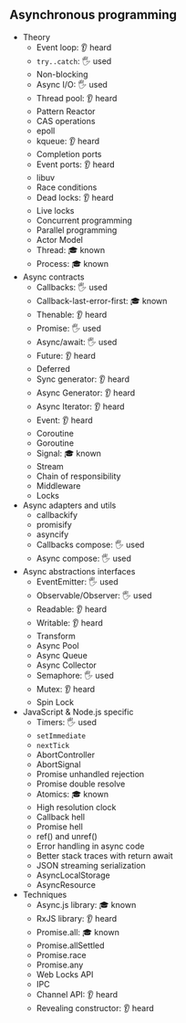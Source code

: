 ## Asynchronous programming

- Theory
  - Event loop: 👂 heard
  - `try..catch`: 🖐️ used
  - Non-blocking
  - Async I/O: 🖐️ used
  - Thread pool: 👂 heard
  - Pattern Reactor
  - CAS operations
  - epoll
  - kqueue: 👂 heard
  - Completion ports
  - Event ports: 👂 heard
  - libuv
  - Race conditions
  - Dead locks: 👂 heard
  - Live locks
  - Concurrent programming
  - Parallel programming
  - Actor Model
  - Thread: 🎓 known
  - Process: 🎓 known
- Async contracts
  - Callbacks: 🖐️ used
  - Callback-last-error-first: 🎓 known
  - Thenable: 👂 heard
  - Promise: 🖐️ used
  - Async/await: 🖐️ used
  - Future: 👂 heard
  - Deferred
  - Sync generator: 👂 heard
  - Async Generator: 👂 heard
  - Async Iterator: 👂 heard
  - Event: 👂 heard
  - Coroutine
  - Goroutine
  - Signal: 🎓 known
  - Stream
  - Chain of responsibility
  - Middleware
  - Locks
- Async adapters and utils
  - callbackify
  - promisify
  - asyncify
  - Callbacks compose: 🖐️ used
  - Async compose: 🖐️ used
- Async abstractions interfaces
  - EventEmitter: 🖐️ used
  - Observable/Observer: 🖐️ used
  - Readable: 👂 heard
  - Writable: 👂 heard
  - Transform
  - Async Pool
  - Async Queue
  - Async Collector
  - Semaphore: 🖐️ used
  - Mutex: 👂 heard
  - Spin Lock
- JavaScript & Node.js specific
  - Timers: 🖐️ used
  - `setImmediate`
  - `nextTick`
  - AbortController
  - AbortSignal
  - Promise unhandled rejection
  - Promise double resolve
  - Atomics: 🎓 known
  - High resolution clock
  - Callback hell
  - Promise hell
  - ref() and unref()
  - Error handling in async code
  - Better stack traces with return await
  - JSON streaming serialization
  - AsyncLocalStorage
  - AsyncResource
- Techniques
  - Async.js library: 🎓 known
  - RxJS library: 👂 heard
  - Promise.all: 🎓 known
  - Promise.allSettled
  - Promise.race
  - Promise.any
  - Web Locks API
  - IPC
  - Channel API: 👂 heard
  - Revealing constructor: 👂 heard
